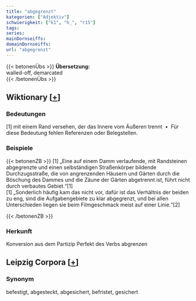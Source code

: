```yaml
---
title: "abgegrenzt"
kategorien: ["Adjektiv"]
schwierigkeit: ["k1", "h_", "r15"]
tags:
series:
mainDornseiffs:
domainDornseiffs:
url: "abgegrenzt"
---
```


{{< betonenÜbs >}}
**Übersetzung:**  
walled-off, demarcated  
{{< /betonenÜbs >}}

## Wiktionary [[+](https://de.wiktionary.org/wiki/abgegrenzt)]

### Bedeutungen
[1] mit einem Rand versehen, der das Innere vom Äußeren trennt  •  Für diese Bedeutung fehlen Referenzen oder Belegstellen.  

### Beispiele
{{< betonenZB >}}
[1] „Eine auf einem Damm verlaufende, mit Randsteinen abgegrenzte und einen selbständigen Straßenkörper bildende Durchzugsstraße, die von angrenzenden Häusern und Gärten durch die Böschung des Dammes und die Zäune der Gärten abgetrennt ist, führt nicht durch verbautes Gebiet.“[1]  
[1] „Sonderlich häufig kam das nicht vor, dafür ist das Verhältnis der beiden zu eng, sind die Aufgabengebiete zu klar abgegrenzt, und bei allen Unterschieden liegen sie beim Filmgeschmack meist auf einer Linie.“[2]  

{{< /betonenZB >}}
### Herkunft
Konversion aus dem Partizip Perfekt des Verbs abgrenzen  


## Leipzig Corpora [[+](https://corpora.uni-leipzig.de/en/res?word=abgegrenzt&corpusId=deu_newscrawl-public_2018)]


### Synonym
befestigt, abgesteckt, abgesichert, befristet, gesichert

